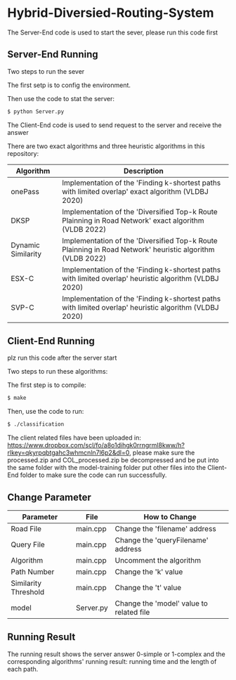 # Hybrid-Diversied-Routing-System

The Server-End code is used to start the sever, please run this code first

## Server-End Running

Two steps to run the sever

The first setp is to config the environment.

Then use the code to stat the server:

```sh
$ python Server.py
```


The Client-End code is used to send request to the server and receive the answer

There are two exact algorithms and three heuristic algorithms in this repository:

| Algorithm          | Description                                                                                               |
|--------------------|-----------------------------------------------------------------------------------------------------------|
| onePass            | Implementation of the 'Finding k-shortest paths with limited overlap' exact algorithm (VLDBJ 2020)        |
| DKSP               | Implementation of the 'Diversified Top-k Route Plainning in Road Network' exact algorithm (VLDB 2022)     |
| Dynamic Similarity | Implementation of the 'Diversified Top-k Route Plainning in Road Network' heuristic algorithm (VLDB 2022) |
| ESX-C              | Implementation of the 'Finding k-shortest paths with limited overlap' heuristic algorithm (VLDBJ 2020)    |
| SVP-C              | Implementation of the 'Finding k-shortest paths with limited overlap' heuristic algorithm (VLDBJ 2020)    |

## Client-End Running

plz run this code after the server start

Two steps to run these algorithms:

The first step is to compile: 

```sh
$ make
```

Then, use the code to run:

```sh
$ ./classification
```

The client related files have been uploaded in: https://www.dropbox.com/scl/fo/a8o1dihgk0rrngrml8kww/h?rlkey=qkyrpqbtgahc3whmcnln7l6p2&dl=0, please make sure the processed.zip and COL_processed.zip be decompressed and be put into the same folder with the model-training folder put other files into the Client-End folder to make sure the code can run successfully.
## Change Parameter
| Parameter            | File      | How to Change                            |
|----------------------|-----------|------------------------------------------|
| Road File            | main.cpp  | Change the 'filename' address            |
| Query File           | main.cpp  | Change the 'queryFilename' address       |
| Algorithm            | main.cpp  | Uncomment the algorithm                  |
| Path Number          | main.cpp  | Change the 'k' value                     |
| Similarity Threshold | main.cpp  | Change the 't' value                     |
| model                | Server.py | Change the 'model' value to related file |

## Running Result

The running result shows the server answer 0-simple or 1-complex and the corresponding algorithms' running result:
running time and the length of each path.
